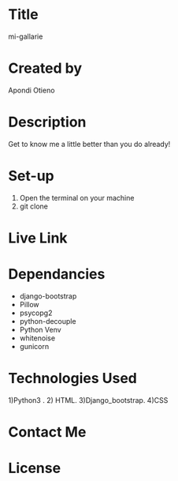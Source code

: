 # Title
mi-gallarie

# Created by
Apondi Otieno

# Description
Get to know me a little better than you do already! 

# Set-up
1.  Open the terminal on your machine
2.  git clone 
# Live Link

# Dependancies
- django-bootstrap
- Pillow
- psycopg2
- python-decouple
- Python Venv
- whitenoise
- gunicorn

# Technologies Used
1)Python3 .
2) HTML.
3)Django_bootstrap.
4)CSS
# Contact Me

# License
